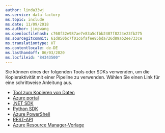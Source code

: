 ```yaml
---
author: linda33wj
ms.service: data-factory
ms.topic: include
ms.date: 11/09/2018
ms.author: jingwang
ms.openlocfilehash: c768f32e987ae7e83a5dfbb2407f8224e23fb275
ms.sourcegitcommit: 61d850bc7f01c6fafee85bda726d89ab2ee733ce
ms.translationtype: HT
ms.contentlocale: de-DE
ms.lasthandoff: 06/03/2020
ms.locfileid: "84343500"
---
```

<!--
    Separate the generic "Get started" paragraph from each connector-* article in azure-docs-pr/articles/data-factory/ to ease future central update.
-->
Sie können eines der folgenden Tools oder SDKs verwenden, um die Kopieraktivität mit einer Pipeline zu verwenden. Wählen Sie einen Link für eine schrittweise Anleitung aus.

- [Tool zum Kopieren von Daten](../articles/data-factory/quickstart-create-data-factory-copy-data-tool.md)
- [Azure portal](../articles/data-factory/quickstart-create-data-factory-portal.md)
- [.NET SDK](../articles/data-factory/quickstart-create-data-factory-dot-net.md)
- [Python SDK](../articles/data-factory/quickstart-create-data-factory-python.md)
- [Azure PowerShell](../articles/data-factory/quickstart-create-data-factory-powershell.md)
- [REST-API](../articles/data-factory/quickstart-create-data-factory-rest-api.md)
- [Azure Resource Manager-Vorlage](../articles/data-factory/quickstart-create-data-factory-resource-manager-template.md)

